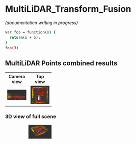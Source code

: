 # MultiLiDAR_Transform_Fusion

_(documentation writing in progress)_

```bash
var foo = function(x) {
  return(x + 5);
}
foo(3)
```

<!-- add result images -->

## MultiLiDAR Points combined results

<table style="max-width: 30%;">
    <tr>
        <th>Camera view</th>
        <th>Top view</th>
    </tr>
    <tr>
        <td style="width: 50%;"><img src="media/cam_view.jpg" style="width: 100%;"></td>
        <td style="width: 50%;"><img src="media/top_view.jpg" style="width: 100%;"></td>
    </tr>
</table>

### 3D view of full scene
<div style="max-width: 30%;">
    <img src="media/3d_view.jpg" style="width: 50%; float: right;">
</div>
